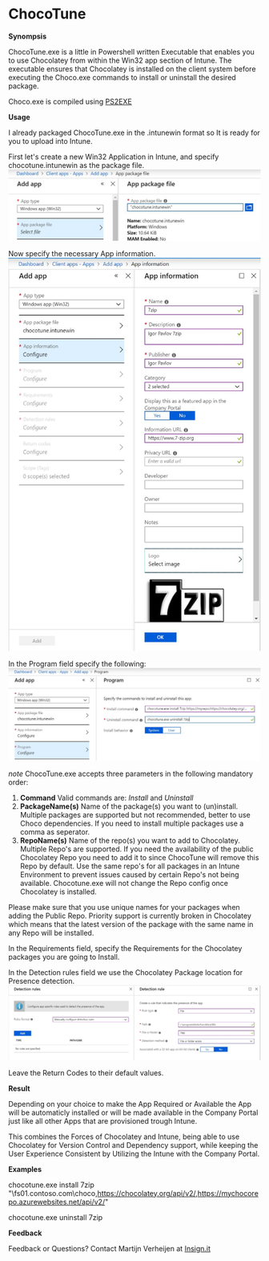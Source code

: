 # ChocoTune

**Synompsis**

ChocoTune.exe is a little in Powershell written Executable that enables you to use Chocolatey from within the Win32 app section of Intune.
The executable ensures that Chocolatey is installed on the client system before executing the Choco.exe commands to install or uninstall the desired package.

Choco.exe is compiled using [PS2EXE](https://gallery.technet.microsoft.com/scriptcenter/PS2EXE-Convert-PowerShell-9e4e07f1)

**Usage**

I already packaged ChocoTune.exe in the .intunewin format so It is ready for you to upload into Intune.

First let's create a new Win32 Application in Intune, and specify chocotune.intunewin as the package file.
![AddApp](https://github.com/insignit/ChocoTune/blob/master/Documentation/addapp.JPG)

Now specify the necessary App information.
![AppInfo](https://github.com/insignit/ChocoTune/blob/master/Documentation/appinfo.JPG)

In the Program field specify the following:
![AppProgram](https://github.com/insignit/ChocoTune/blob/master/Documentation/appprogram.JPG)

_note_
ChocoTune.exe accepts three parameters in the following mandatory order:
1. **Command**              Valid commands are: _Install_ and _Uninstall_
2. **PackageName(s)**       Name of the package(s) you want to (un)install. Multiple packages are supported but not recommended, better to use Choco dependencies. If you need to install multiple packages use a comma as seperator.
3. **RepoName(s)**          Name of the repo(s) you want to add to Chocolatey. Multiple Repo's are supported. If you need the availability of the public Chocolatey Repo you need to add it to since ChocoTune will remove this Repo by default.
Use the same repo's for all packages in an Intune Environment to prevent issues caused by certain Repo's not being available.
Chocotune.exe will not change the Repo config once Chocolatey is installed.

Please make sure that you use unique names for your packages when adding the Public Repo. Priority support is currently broken in Chocolatey which means that the latest version of the package with the same name in any Repo will be installed.

In the Requirements field, specify the Requirements for the Chocolatey packages you are going to Install.

In the Detection rules field we use the Chocolatey Package location for Presence detection.
![DetectionRules](https://github.com/insignit/ChocoTune/blob/master/Documentation/DetectionRules.JPG)

Leave the Return Codes to their default values.


**Result**

Depending on your choice to make the App Required or Available the App will be automaticly installed or will be made available in the Company Portal just like all other Apps that are provisioned trough Intune.

This combines the Forces of Chocolatey and Intune, being able to use Chocolatey for Version Control and Dependency support, while keeping the User Experience Consistent by Utilizing the Intune with the Company Portal.


**Examples**

chocotune.exe install 7zip "\\fs01.contoso.com\choco,https://chocolatey.org/api/v2/,https://mychocorepo.azurewebsites.net/api/v2/"

chocotune.exe uninstall 7zip

**Feedback**

Feedback or Questions?
Contact Martijn Verheijen at [Insign.it](www.insign.it)









